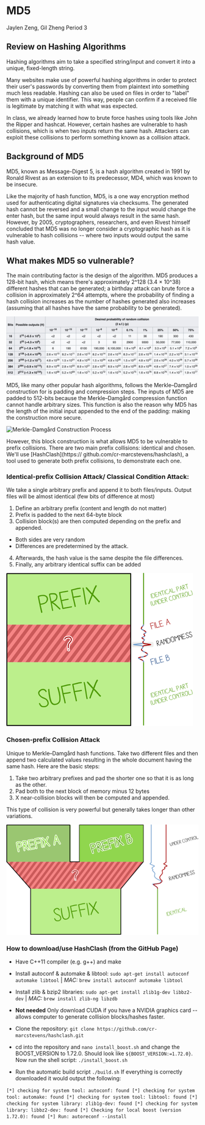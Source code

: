 # MD5
Jaylen Zeng, Gil Zheng
Period 3

## Review on Hashing Algorithms
Hashing algorithms aim to take a specified string/input and convert it into a unique, fixed-length string.

Many websites make use of powerful hashing algorithms in order to protect their user's passwords by converting them from plaintext into something much less readable. Hashing can also be used on files in order to "label" them with a unique identifier. This way, people can confirm if a received file is legitimate by matching it with what was expected.

In class, we already learned how to brute force hashes using tools like John the Ripper and hashcat. However, certain hashes are vulnerable to hash collisions, which is when two inputs return the same hash. Attackers can exploit these collisions to perform something known as a collision attack.

## Background of MD5
MD5, known as Message-Digest 5, is a hash algorithm created in 1991 by Ronald Rivest as an extension to its predecessor, MD4, which was known to be insecure.

Like the majority of hash function, MD5, is a one way encryption method used for authenticating digital signatures via checksums.
The generated hash cannot be reversed and a small change to the input would change the enter hash, but the same input would always result in the same hash. However, by 2005, cryptographers, researchers, and even Rivest himself concluded that MD5 was no longer consider a cryptographic hash as it is vulnerable to hash collisions -- where two inputs would output the same hash value.  

## What makes MD5 so vulnerable?
The main contributing factor is the design of the algorithm. MD5 produces a 128-bit hash, which means there's approximately 2^128 (3.4 × 10^38) different hashes that can be generated; a birthday attack can brute force a collision in approximately 2^64 attempts, where the probability of finding a hash collision increases as the number of hashes generated also increases (assuming that all hashes have the same probability to be generated).

![Probability of Collision Using Birthday Attack](https://github.com/Stuycs-K/final-project-3-zhengg-zengj/blob/main/IMAGES/BirthdayAttackProbability.jpg?raw=true)

MD5, like many other popular hash algorithms, follows the Merkle–Damgård construction for is padding and compression steps. The inputs of MD5 are padded to 512-bits because the Merkle–Damgård compression function cannot handle arbitrary sizes. This function is also the reason why MD5 has the length of the initial input appended to the end of the padding: making the construction more secure.

![Merkle-Damgård Construction Process](https://github.com/Stuycs-K/final-project-3-zhengg-zengj/blob/main/IMAGES/MerkleDamg%C3%A5rd.jpg?raw=true)

However, this block construction is what allows MD5 to be vulnerable to prefix collisions. There are two main prefix collisions: identical and chosen. We'll use [HashClash](https://
github.com/cr-marcstevens/hashclash), a tool used to generate both prefix collisions, to demonstrate each one.

### Identical-prefix Collision Attack/ Classical Condition Attack:
We take a single arbitrary prefix and append it to both files/inputs. Output files will be almost identical (few bits of difference at most)


1. Define an arbitrary prefix (content and length do not matter)
2. Prefix is padded to the next 64-byte block
3. Collision block(s) are then computed depending on the prefix and 
appended. 
  - Both sides are very random
  - Differences are predetermined by the attack.
4. Afterwards, the hash value is the same despite the file differences.
5. Finally, any arbitrary identical suffix can be added

![It will look something like this](https://github.com/Stuycs-K/final-project-3-zhengg-zengj/blob/main/IMAGES/identical.png)


### Chosen-prefix Collision Attack
Unique to Merkle–Damgård hash functions. Take two different files and then 
append two calculated values resulting in the whole document having the 
same hash. Here are the basic steps:

1. Take two arbitrary prefixes and pad the shorter one so that it is as 
long as the other.
2. Pad both to the next block of memory minus 12 bytes
3. X near-collision blocks will then be computed and appended.

This type of collision is very powerful but generally takes longer than 
other variations. 

![It will look something like this](https://github.com/Stuycs-K/final-project-3-zhengg-zengj/blob/main/IMAGES/chosen.png)

### How to download/use HashClash (from the GitHub Page)

- Have C++11 compiler (e.g. g++) and make

- Install autoconf & automake & libtool:
`sudo apt-get install autoconf automake libtool` | *MAC:* `brew install autoconf automake libtool`  

- Install zlib & bzip2 libraries:
`sudo apt-get install zlib1g-dev libbz2-dev` | *MAC:* `brew install zlib-ng libzdb`

- **Not needed** Only download CUDA if you have a NVIDIA graphics card -- allows computer to generate collision blocks/hashes faster.

- Clone the repository: `git clone https://github.com/cr-marcstevens/hashclash.git`

- cd into the repository and `nano install_boost.sh` and change the BOOST_VERSION to 1.72.0. Should look like `${BOOST_VERSION:=1.72.0}`.
Now run the shell script:  `./install_boost.sh`

- Run the automatic build script `./build.sh`
If everything is correctly downloaded it would output the following:

`
[*] checking for system tool: autoconf: found
[*] checking for system tool: automake: found
[*] checking for system tool: libtool: found
[*] checking for system library: zlib1g-dev: found
[*] checking for system library: libbz2-dev: found
[*] Checking for local boost (version 1.72.0): found
[*] Run: autoreconf --install
`
